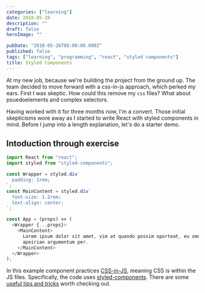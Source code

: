 ```yaml
---
categories: ["learning"]
date: 2018-05-26
description: ""
draft: false
heroImage: ""

pubDate: "2018-05-26T08:00:00.000Z"
published: false
tags: ["learning", "programming", "react", "styled components"]
title: Styled Components
---
```


At my new job, because we're building the project from the ground up. The team decided to move forward with a css-in-js approach, which perked my ears. First I was skeptic. How could this remove my `css` files? What about psuedoelements and complex selectors.

Having worked with it for three months now, I'm a convert. Those initial skepticisms wore away as I started to write React with styled components in mind. Before I jump into a length explanation, let's do a starter demo.

## Intoduction through exercise

```js
import React from "react";
import styled from "styled-components";

const Wrapper = styled.div`
  padding: 1rem;
`;
const MainContent = styled.div`
  font-size: 1.2rem;
  text-align: center;
`;

const App = (props) => (
  <Wrapper {...props}>
    <MainContent>
      Lorem ipsum dolor sit amet, vim at quando possim oporteat, eu omnium
      apeirian argumentum per.
    </MainContent>
  </Wrapper>
);
```

In this example component practices [CSS-in-JS](https://hackernoon.com/all-you-need-to-know-about-css-in-js-984a72d48ebc), meaning CSS is within the JS files. Specifically, the code uses [styled-components](https://www.styled-components.com/). There are some [useful tips and tricks](https://github.com/styled-components/styled-components/blob/master/docs/tips-and-tricks.md) worth checking out.
